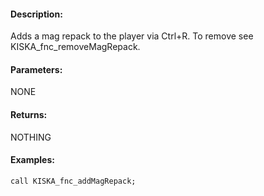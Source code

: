 #### Description:
Adds a mag repack to the player via Ctrl+R. To remove see KISKA_fnc_removeMagRepack.

#### Parameters:
NONE

#### Returns:
NOTHING

#### Examples:
```sqf
call KISKA_fnc_addMagRepack;
```

